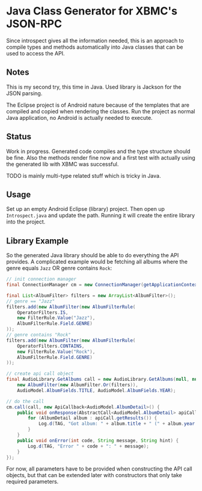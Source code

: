 Java Class Generator for XBMC's JSON-RPC
========================================

Since introspect gives all the information needed, this is an approach to
compile types and methods automatically into Java classes that can be used to
access the API.

Notes
-----

This is my second try, this time in Java. Used library is Jackson for the JSON
parsing.

The Eclipse project is of Android nature because of the templates that are
compiled and copied when rendering the classes. Run the project as normal
Java application, no Android is actually needed to execute.

Status
------

Work in progress. Generated code compiles and the type structure should be
fine. Also the methods render fine now and a first test with actually
using the generated lib with XBMC was successful.

TODO is mainly multi-type related stuff which is tricky in Java.

Usage
-----

Set up an empty Android Eclipse (library) project. Then open up `Introspect.java`
and update the path. Running it will create the entire library into the project. 

Library Example
---------------

So the generated Java library should be able to do everything the API provides.
A complicated example would be fetching all albums where the genre equals `Jazz`
OR genre contains `Rock`:

```java
// init connection manager
final ConnectionManager cm = new ConnectionManager(getApplicationContext(), new HostConfig("192.168.0.100"));

final List<AlbumFilter> filters = new ArrayList<AlbumFilter>();
// genre == "Jazz"
filters.add(new AlbumFilter(new AlbumFilterRule(
	OperatorFilters.IS, 
	new FilterRule.Value("Jazz"), 
	AlbumFilterRule.Field.GENRE)
));
// genre contains "Rock"
filters.add(new AlbumFilter(new AlbumFilterRule(
	OperatorFilters.CONTAINS, 
	new FilterRule.Value("Rock"), 
	AlbumFilterRule.Field.GENRE)
));

// create api call object
final AudioLibrary.GetAlbums call = new AudioLibrary.GetAlbums(null, null,
	new AlbumFilter(new AlbumFilter.Or(filters)),
	AudioModel.AlbumFields.TITLE, AudioModel.AlbumFields.YEAR);

// do the call 
cm.call(call, new ApiCallback<AudioModel.AlbumDetail>() {
	public void onResponse(AbstractCall<AudioModel.AlbumDetail> apiCall) {
		for (AlbumDetail album : apiCall.getResults()) {
			Log.d(TAG, "Got album: " + album.title + " (" + album.year + ")");
		}
	}
	public void onError(int code, String message, String hint) {
		Log.d(TAG, "Error " + code + ": " + message);
	}
}); 
```

For now, all parameters have to be provided when constructing the API call 
objects, but that can be extended later with constructors that only take
required parameters.

